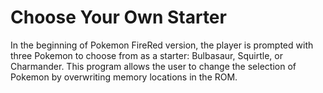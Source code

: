 # Choose Your Own Starter
In the beginning of Pokemon FireRed version, the player is prompted with three Pokemon to choose from as a starter: Bulbasaur, Squirtle, or Charmander. This program allows the user to change the selection of Pokemon by overwriting memory locations in the ROM. 
